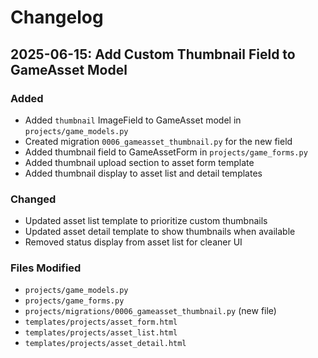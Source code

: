 # Changelog

## 2025-06-15: Add Custom Thumbnail Field to GameAsset Model

### Added
- Added `thumbnail` ImageField to GameAsset model in `projects/game_models.py`
- Created migration `0006_gameasset_thumbnail.py` for the new field
- Added thumbnail field to GameAssetForm in `projects/game_forms.py`
- Added thumbnail upload section to asset form template
- Added thumbnail display to asset list and detail templates

### Changed
- Updated asset list template to prioritize custom thumbnails
- Updated asset detail template to show thumbnails when available
- Removed status display from asset list for cleaner UI

### Files Modified
- `projects/game_models.py`
- `projects/game_forms.py`
- `projects/migrations/0006_gameasset_thumbnail.py` (new file)
- `templates/projects/asset_form.html`
- `templates/projects/asset_list.html`
- `templates/projects/asset_detail.html`
